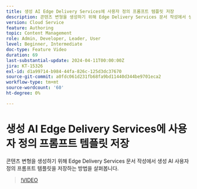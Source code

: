 ```yaml
---
title: 생성 AI Edge Delivery Services에 사용자 정의 프롬프트 템플릿 저장
description: 콘텐츠 변형을 생성하기 위해 Edge Delivery Services 문서 작성에서 생성 AI 사용자 정의 프롬프트 템플릿을 저장하는 방법을 살펴봅니다.
version: Cloud Service
feature: Authoring
topic: Content Management
role: Admin, Developer, Leader, User
level: Beginner, Intermediate
doc-type: Feature Video
duration: 69
last-substantial-update: 2024-04-11T00:00:00Z
jira: KT-15326
exl-id: d1a99714-b984-44fa-826c-125d3dc37670
source-git-commit: a0fdc061d231fb68fa9bd11440d344be9701eca2
workflow-type: tm+mt
source-wordcount: '60'
ht-degree: 0%

---
```


# 생성 AI Edge Delivery Services에 사용자 정의 프롬프트 템플릿 저장

콘텐츠 변형을 생성하기 위해 Edge Delivery Services 문서 작성에서 생성 AI 사용자 정의 프롬프트 템플릿을 저장하는 방법을 살펴봅니다.

>[!VIDEO](https://video.tv.adobe.com/v/3428317/?learn=on)

